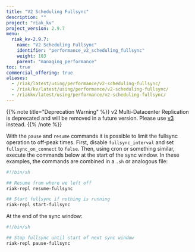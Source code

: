 ```yaml
---
title: "V2 Scheduling Fullsync"
description: ""
project: "riak_kv"
project_version: 2.9.7
menu:
  riak_kv-2.9.7:
    name: "V2 Scheduling Fullsync"
    identifier: "performance_v2_scheduling_fullsync"
    weight: 103
    parent: "managing_performance"
toc: true
commercial_offering: true
aliases:
  - /riak/latest/using/performance/v2-scheduling-fullsync/
  - /riak/kv/latest/using/performance/v2-scheduling-fullsync/
  - /riakkv/latest/using/performance/v2-scheduling-fullsync/
---
```



{{% note title="Deprecation Warning" %}}
v2 Multi-Datacenter Replication is deprecated and will be removed in a future version. Please use [v3]({{<baseurl>}}riak/kv/2.9.7/using/cluster-operations/v3-multi-datacenter/#fullsync-replication-commands/) instead.
{{% /note %}}


With the `pause` and `resume` commands it is possible to limit the
fullsync operation to off-peak times. First, disable `fullsync_interval`
and set `fullsync_on_connect` to `false`. Then, using cron or something
similar, execute the commands below at the start of the sync window.
In these examples, the commands are combined in a `.sh` or analogous
file:

```bash
#!/bin/sh

## Resume from where we left off
riak-repl resume-fullsync

## Start fullsync if nothing is running
riak-repl start-fullsync
```

At the end of the sync window:

```bash
#!/bin/sh

## Stop fullsync until start of next sync window
riak-repl pause-fullsync
```


